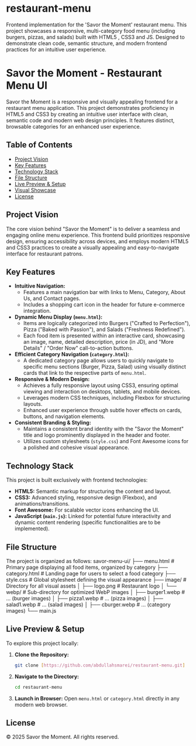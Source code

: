 # restaurant-menu
Frontend implementation for the 'Savor the Moment' restaurant menu. This project showcases a responsive, multi-category food menu (including burgers, pizzas, and salads) built with HTML5 , CSS3 and JS. Designed to demonstrate clean code, semantic structure, and modern frontend practices for an intuitive user experience.

# Savor the Moment - Restaurant Menu UI

Savor the Moment is a responsive and visually appealing frontend for a restaurant menu application. This project demonstrates proficiency in HTML5 and CSS3 by creating an intuitive user interface with clean, semantic code and modern web design principles. It features distinct, browsable categories for an enhanced user experience.

## Table of Contents

* [Project Vision](#project-vision)
* [Key Features](#key-features)
* [Technology Stack](#technology-stack)
* [File Structure](#file-structure)
* [Live Preview & Setup](#live-preview--setup)
* [Visual Showcase](#visual-showcase)
* [License](#license)

## Project Vision

The core vision behind "Savor the Moment" is to deliver a seamless and engaging online menu experience. This frontend build prioritizes responsive design, ensuring accessibility across devices, and employs modern HTML5 and CSS3 practices to create a visually appealing and easy-to-navigate interface for restaurant patrons.

## Key Features

* **Intuitive Navigation:**
    * Features a main navigation bar with links to Menu, Category, About Us, and Contact pages.
    * Includes a shopping cart icon in the header for future e-commerce integration.
* **Dynamic Menu Display (`menu.html`):**
    * Items are logically categorized into Burgers ("Crafted to Perfection"), Pizza ("Baked with Passion"), and Salads ("Freshness Redefined").
    * Each food item is presented within an interactive card, showcasing an image, name, detailed description, price (in JD), and "More Details" / "Order Now" call-to-action buttons.
* **Efficient Category Navigation (`category.html`):**
    * A dedicated category page allows users to quickly navigate to specific menu sections (Burger, Pizza, Salad) using visually distinct cards that link to the respective parts of `menu.html`.
* **Responsive & Modern Design:**
    * Achieves a fully responsive layout using CSS3, ensuring optimal viewing and interaction on desktops, tablets, and mobile devices.
    * Leverages modern CSS techniques, including Flexbox for structuring layouts.
    * Enhanced user experience through subtle hover effects on cards, buttons, and navigation elements.
* **Consistent Branding & Styling:**
    * Maintains a consistent brand identity with the "Savor the Moment" title and logo prominently displayed in the header and footer.
    * Utilizes custom stylesheets (`style.css`) and Font Awesome icons for a polished and cohesive visual appearance.

## Technology Stack

This project is built exclusively with frontend technologies:

* **HTML5:** Semantic markup for structuring the content and layout.
* **CSS3:** Advanced styling, responsive design (Flexbox), and animations/transitions.
* **Font Awesome:** For scalable vector icons enhancing the UI.
* **JavaScript (`main.js`):** Linked for potential future interactivity and dynamic content rendering (specific functionalities are to be implemented).

## File Structure

The project is organized as follows:
savor-menu-ui/
├── menu.html               # Primary page displaying all food items, organized by category
├── category.html           # Landing page for users to select a food category
├── style.css               # Global stylesheet defining the visual appearance
├── image/                  # Directory for all visual assets
│   ├── logo.png            # Restaurant logo
│   └── webp/               # Sub-directory for optimized WebP images
│       ├── burger1.webp    # ... (burger images)
│       ├── pizza1.webp     # ... (pizza images)
│       ├── salad1.webp     # ... (salad images)
│       ├── cburger.webp    # ... (category images)
└── main.js  

## Live Preview & Setup

To explore this project locally:

1.  **Clone the Repository:**
    ```bash
    git clone [https://github.com/abdullahsmarei/restaurant-menu.git]

2.  **Navigate to the Directory:**
    ```bash
    cd restaurant-menu
    ```
3.  **Launch in Browser:**
    Open `menu.html` or `category.html` directly in any modern web browser.

## License

&copy; 2025 Savor the Moment. All rights reserved.
